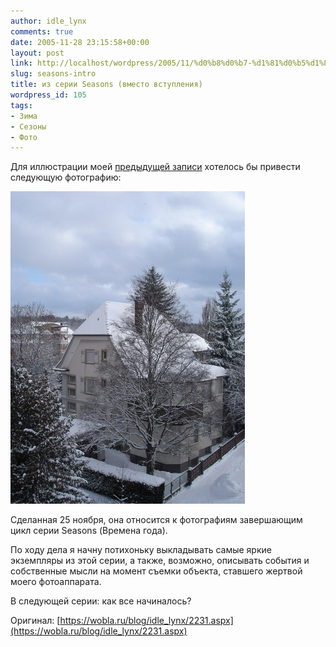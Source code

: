 ```yaml
---
author: idle_lynx
comments: true
date: 2005-11-28 23:15:58+00:00
layout: post
link: http://localhost/wordpress/2005/11/%d0%b8%d0%b7-%d1%81%d0%b5%d1%80%d0%b8%d0%b8-seasons-%d0%b2%d0%bc%d0%b5%d1%81%d1%82%d0%be-%d0%b2%d1%81%d1%82%d1%83%d0%bf%d0%bb%d0%b5%d0%bd%d0%b8%d1%8f/
slug: seasons-intro
title: из серии Seasons (вместо вступления)
wordpress_id: 105
tags:
- Зима
- Сезоны
- Фото
---
```


Для иллюстрации моей [предыдущей записи](2005/11/snow-again) хотелось бы привести следующую фотографию:

![Seasons - Winter](images/2007/05/c1eb18c4-41fb-4352-aa17-29a8ebda989f.JPG)

Сделанная 25 ноября, она относится к фотографиям завершающим цикл серии Seasons (Времена года).

По ходу дела я начну потихоньку выкладывать самые яркие экземпляры из этой серии, а также, возможно, описывать события и собственные мысли на момент съемки объекта, ставшего жертвой моего фотоаппарата.

В следующей серии: как все начиналось?

Оригинал: [https://wobla.ru/blog/idle_lynx/2231.aspx](https://wobla.ru/blog/idle_lynx/2231.aspx)
